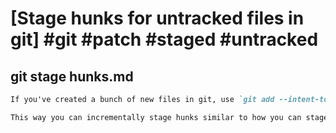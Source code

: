 # [Stage hunks for untracked files in git] #git #patch #staged #untracked

## git stage hunks.md

```markdown
If you've created a bunch of new files in git, use `git add --intent-to-add` (or `git add -N`) to move the files from untracked to unstaged. 

This way you can incrementally stage hunks similar to how you can stage hunks from previously committed files.
```

